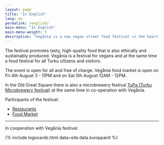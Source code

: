 ```yaml
---
layout: page
title: "In English"
lang: en
permalink: /english/
main-menu: "In English"
main-menu-weight: 5
description: "Vegånia is a new vegan street food festival in the heart of Turku, held for the first time 4th-5th August 2017 in the Old Great Square (Vanha Suurtori)."
---
```


The festival promotes tasty, high-quality food that is also ethically and sustainably produced. Vegånia is a festival for vegans and at the same time a food festival for all Turku citizens and visitors.

The event is open for all and free of charge. Vegånia food market is open on Fri 4th August <time datetime="2017-08-04T15:00+03:00">3</time> - <time datetime="2017-08-04T23:00+03:00">11PM</time> and on Sat 5th August <time datetime="2017-08-05T12:00+03:00">12AM</time> - <time datetime="2017-08-05T24:00+03:00">12PM</time>.

In the Old Great Square there is also a microbrewery festival [TuPa (Turku Microbrewery festival)](http://www.turunpanimofestivaali.fi/) at the same time in co-operation with Vegånia.

Participants of the festival:
* [Restaurants](/ravintolat)
* [Food Market](/ruokatori)

<hr>

In cooperation with Vegånia festival:

{% include logocards.html data=site.data.kumppanit %}
